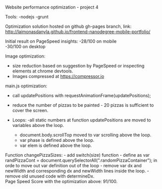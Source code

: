 Website performance optimization  - project 4

Tools:
  -nodejs
  -grunt

Optimization solution hosted on github gh-pages branch, link:
http://laimonasdanyla.github.io/frontend-nanodegree-mobile-portfolio/

Initial result on PageSpeed insights:
  -28/100 on mobile  
  -30/100 on desktop

Image optimization:
  - size reduction based on suggestion by PageSpeed or inspecting elements
  at chrome devtools.
  - Images compressed at https://compressor.io

main.js optimization:
  - call updatePositions with requestAnimationFrame(updatePositions);
  - reduce the number of pizzas to be painted  - 20 pizzas is sufficient to
  cover the screen.

  - Loops:
    -all static numbers at function updatePositions are moved to variables
    above the loop.
    - document.body.scrollTop moved to var scrolling above the loop.
    - var phase is defined above the loop.
    - var elem is defined above the loop.

  Function changePizzaSizes:
    - add switch(size) function
    - define as var randPizzaCont = document.querySelectorAll(".randomPizzaContainer"); in orde to move out var definition out of the loop
    - remove var dx and newWidth and corresponding dx and newWidth lines inside the loop.
    - remove old unused code with determineDx.  
Page Speed Score with the optimization above: 91/100.  
